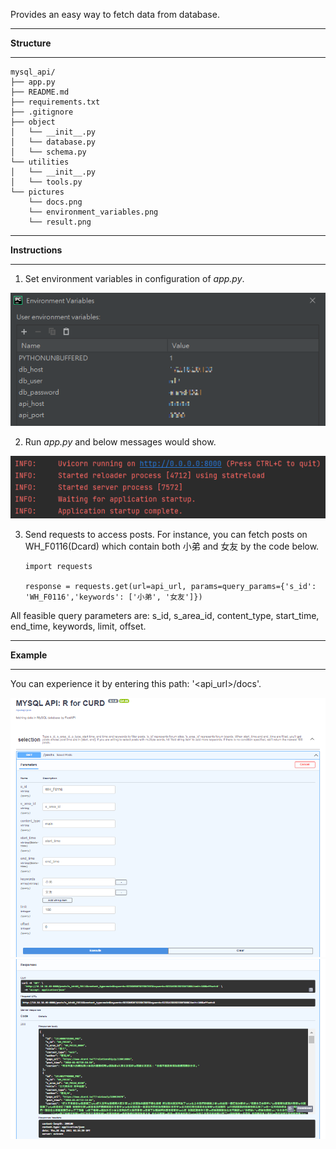 Provides an easy way to fetch data from database.
- - -
**Structure**
- - -
    mysql_api/
    ├── app.py
    ├── README.md  
    ├── requirements.txt
    ├── .gitignore
    ├── object
    │   └── __init__.py
    │   └── database.py
    │   └── schema.py
    └── utilities
    │   └── __init__.py
    │   └── tools.py
    └── pictures
        └── docs.png
        └── environment_variables.png
        └── result.png
- - -
**Instructions**
- - -
1.  Set environment variables in configuration of *app.py*.
    
![environment variables](pictures/environment_variables.png)

2.  Run *app.py* and below messages would show.

![run](pictures/run_pycharm.png)
    
3.  Send requests to access posts. For instance, you can fetch posts on WH_F0116(Dcard) which contain both 小弟 and 女友 by the code below.

        import requests 
    
        response = requests.get(url=api_url, params=query_params={'s_id': 'WH_F0116','keywords': ['小弟', '女友']})

All feasible query parameters are:
s_id, s_area_id, content_type, start_time, end_time, keywords, limit, offset.
- - -
**Example**
- - -
You can experience it by entering this path: '<api_url>/docs'.

![document](pictures/docs.png) 
![document](pictures/result.png) 
